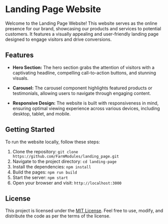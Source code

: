 # Landing Page Website

Welcome to the Landing Page Website! This website serves as the online presence for our brand, showcasing our products and services to potential customers. It features a visually appealing and user-friendly landing page designed to engage visitors and drive conversions.

## Features

- **Hero Section:** The hero section grabs the attention of visitors with a captivating headline, compelling call-to-action buttons, and stunning visuals.

- **Carousel:** The carousel component highlights featured products or testimonials, allowing users to navigate through engaging content.

- **Responsive Design:** The website is built with responsiveness in mind, ensuring optimal viewing experience across various devices, including desktop, tablet, and mobile.

## Getting Started

To run the website locally, follow these steps:

1. Clone the repository: `git clone https://github.com/FarmModules/landing_page.git`
1. Navigate to the project directory: `cd landing-page`
1. Install the dependencies: `npm install`
1. Build the pages: `npm run build`
1. Start the server: `npm start`
1. Open your browser and visit: `http://localhost:3000`

## License

This project is licensed under the [MIT License](LICENSE). Feel free to use, modify, and distribute the code as per the terms of the license.

